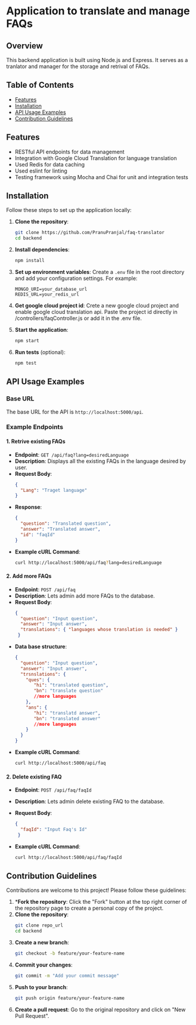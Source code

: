 # Application to translate and manage FAQs 

## Overview
This backend application is built using Node.js and Express. It serves as a tranlator and manager for the storage and retrival of FAQs.

## Table of Contents
- [Features](#features)
- [Installation](#installation)
- [API Usage Examples](#api-usage-examples)
- [Contribution Guidelines](#contribution-guidelines)

## Features
- RESTful API endpoints for data management
- Integration with Google Cloud Translation for language translation
- Used Redis for data caching
- Used eslint for linting
- Testing framework using Mocha and Chai for unit and integration tests

## Installation

Follow these steps to set up the application locally:

1. **Clone the repository**:
   ```bash
   git clone https://github.com/PranuPranjal/faq-translator
   cd backend
   ```

2. **Install dependencies**:
   ```bash
   npm install
   ```

3. **Set up environment variables**:
   Create a `.env` file in the root directory and add your configuration settings. For example:
   ```plaintext
   MONGO_URI=your_database_url
   REDIS_URL=your_redis_url
   ```

4. **Get google cloud project id**:
   Crete a new google cloud project and enable google cloud translation api. Paste the project id directly in /controllers/faqController.js or add it in the .env file.

5. **Start the application**:
   ```bash
   npm start
   ```

6. **Run tests** (optional):
   ```bash
   npm test
   ```

## API Usage Examples

### Base URL
The base URL for the API is `http://localhost:5000/api`.

### Example Endpoints

#### 1. Retrive existing FAQs
- **Endpoint**: `GET /api/faq?lang=desiredLanguage`
- **Description**: Displays all the existing FAQs in the language desired by user.
- **Request Body**:
  ```json
  {
    "Lang": "Traget language"
  }
  ```
- **Response**:
  ```json
  {
    "question": "Translated question",
    "answer": "Translated answer",
    "id": "faqId"
  }
  ```
- **Example cURL Command**:
  ```bash
  curl http://localhost:5000/api/faq?lang=desiredLanguage
  ```


#### 2. Add more FAQs
- **Endpoint**: `POST /api/faq`
- **Description**: Lets admin add more FAQs to the database.
- **Request Body**:
  ```json
  {
    "question": "Input question", 
    "answer": "Input answer", 
    "translations": { "languages whose translation is needed" }
   }
  ```
- **Data base structure**:
  ```json
  {
    "question": "Input question",
    "answer": "Input answer",
    "trsnslations": {
      "ques": {
         "hi": "translated question",
         "bn": "translate question"
         //more languages
      },
      "ans": {
         "hi": "translatd answer",
         "bn": "translated answer"
         //more languages
      }
    }
  }
  ```
- **Example cURL Command**:
  ```bash
  curl http://localhost:5000/api/faq
  ```

#### 2. Delete existing FAQ
- **Endpoint**: `POST /api/faq/faqId`
- **Description**: Lets admin delete existing FAQ to the database.
- **Request Body**:
  ```json
  { 
    "faqId": "Input Faq's Id"
   }
  ```

- **Example cURL Command**:
  ```bash
  curl http://localhost:5000/api/faq/faqId
  ```

## Contribution Guidelines

Contributions are welcome to this project! Please follow these guidelines:
1. ***Fork the repository**:
   Click the "Fork" button at the top right corner of the repository page to create a personal copy of the project.
2. **Clone the repository**: 
   ```bash
   git clone repo_url
   cd backend
   ```
3. **Create a new branch**: 
   ```bash
   git checkout -b feature/your-feature-name
   ```
4. **Commit your changes**: 
   ```bash
   git commit -m "Add your commit message"
   ```
5. **Push to your branch**: 
   ```bash
   git push origin feature/your-feature-name
   ```
6. **Create a pull request**: 
   Go to the original repository and click on "New Pull Request".